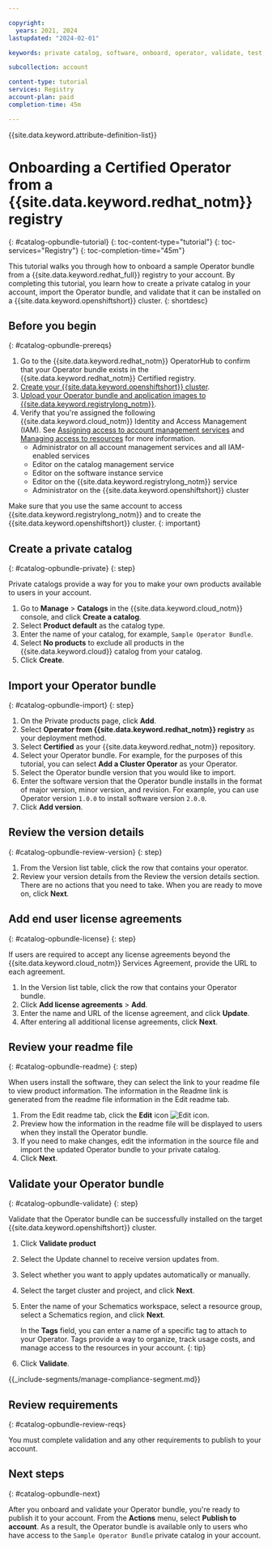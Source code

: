 ```yaml
---

copyright:
  years: 2021, 2024
lastupdated: "2024-02-01"

keywords: private catalog, software, onboard, operator, validate, test, Red Hat OpenShift operator, operator bundle

subcollection: account

content-type: tutorial
services: Registry
account-plan: paid
completion-time: 45m

---
```


{{site.data.keyword.attribute-definition-list}}

# Onboarding a Certified Operator from a {{site.data.keyword.redhat_notm}} registry
{: #catalog-opbundle-tutorial}
{: toc-content-type="tutorial"}
{: toc-services="Registry"}
{: toc-completion-time="45m"}

This tutorial walks you through how to onboard a sample Operator bundle from a {{site.data.keyword.redhat_full}} registry to your account. By completing this tutorial, you learn how to create a private catalog in your account, import the Operator bundle, and validate that it can be installed on a {{site.data.keyword.openshiftshort}} cluster.
{: shortdesc}

## Before you begin
{: #catalog-opbundle-prereqs}

1. Go to the {{site.data.keyword.redhat_notm}} OperatorHub to confirm that your Operator bundle exists in the {{site.data.keyword.redhat_notm}} Certified registry.
1. [Create your {{site.data.keyword.openshiftshort}} cluster](/docs/openshift?topic=openshift-getting-started).
1. [Upload your Operator bundle and application images to {{site.data.keyword.registrylong_notm}}](/docs/Registry?topic=Registry-getting-started).
1. Verify that you're assigned the following {{site.data.keyword.cloud_notm}} Identity and Access Management (IAM). See [Assigning access to account management services](/docs/account?topic=account-account-services) and [Managing access to resources](/docs/account?topic=account-assign-access-resources) for more information.
   * Administrator on all account management services and all IAM-enabled services
   * Editor on the catalog management service
   * Editor on the software instance service
   * Editor on the {{site.data.keyword.registrylong_notm}} service
   * Administrator on the {{site.data.keyword.openshiftshort}} cluster

Make sure that you use the same account to access {{site.data.keyword.registrylong_notm}} and to create the {{site.data.keyword.openshiftshort}} cluster.
{: important}

## Create a private catalog
{: #catalog-opbundle-private}
{: step}

Private catalogs provide a way for you to make your own products available to users in your account.

1. Go to **Manage** > **Catalogs** in the {{site.data.keyword.cloud_notm}} console, and click **Create a catalog**.
1. Select **Product default** as the catalog type.
1. Enter the name of your catalog, for example, `Sample Operator Bundle`.
1. Select **No products** to exclude all products in the {{site.data.keyword.cloud}} catalog from your catalog.
1. Click **Create**.

## Import your Operator bundle
{: #catalog-opbundle-import}
{: step}

1. On the Private products page, click **Add**.
1. Select **Operator from {{site.data.keyword.redhat_notm}} registry** as your deployment method.
1. Select **Certified** as your {{site.data.keyword.redhat_notm}} repository.
1. Select your Operator bundle. For example, for the purposes of this tutorial, you can select **Add a Cluster Operator** as your Operator.
1. Select the Operator bundle version that you would like to import.
1. Enter the software version that the Operator bundle installs in the format of major version, minor version, and revision. For example, you can use Operator version `1.0.0` to install software version `2.0.0`.
1. Click **Add version**.

## Review the version details
{: #catalog-opbundle-review-version}
{: step}

1. From the Version list table, click the row that contains your operator.
1. Review your version details from the Review the version details section. There are no actions that you need to take. When you are ready to move on, click **Next**.

## Add end user license agreements
{: #catalog-opbundle-license}
{: step}

If users are required to accept any license agreements beyond the {{site.data.keyword.cloud_notm}} Services Agreement, provide the URL to each agreement.

1. In the Version list table, click the row that contains your Operator bundle.
1. Click **Add license agreements** > **Add**.
1. Enter the name and URL of the license agreement, and click **Update**.
1. After entering all additional license agreements, click **Next**.

## Review your readme file
{: #catalog-opbundle-readme}
{: step}

When users install the software, they can select the link to your readme file to view product information. The information in the Readme link is generated from the readme file information in the Edit readme tab.

1. From the Edit readme tab, click the **Edit** icon ![Edit icon](../icons/edit-tagging.svg "Edit").
2. Preview how the information in the readme file will be displayed to users when they install the Operator bundle.
3. If you need to make changes, edit the information in the source file and import the updated Operator bundle to your private catalog.
4. Click **Next**.

## Validate your Operator bundle
{: #catalog-opbundle-validate}
{: step}

Validate that the Operator bundle can be successfully installed on the target {{site.data.keyword.openshiftshort}} cluster.

1. Click **Validate product**
1. Select the Update channel to receive version updates from.
1. Select whether you want to apply updates automatically or manually.
1. Select the target cluster and project, and click **Next**.
1. Enter the name of your Schematics workspace, select a resource group, select a Schematics region, and click **Next**.

   In the **Tags** field, you can enter a name of a specific tag to attach to your Operator. Tags provide a way to organize, track usage costs, and manage access to the resources in your account.
   {: tip}

1. Click **Validate**.

{{_include-segments/manage-compliance-segment.md}}

## Review requirements
{: #catalog-opbundle-review-reqs}

You must complete validation and any other requirements to publish to your account.

## Next steps
{: #catalog-opbundle-next}

After you onboard and validate your Operator bundle, you're ready to publish it to your account. From the **Actions** menu, select **Publish to account**. As a result, the Operator bundle is available only to users who have access to the `Sample Operator Bundle` private catalog in your account.
